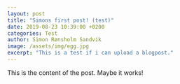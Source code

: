 ```yaml
---
layout: post
title: "Simons first post! (test)"
date: 2019-08-23 10:39:00 +0200
categories: Test
author: Simon Rønsholm Sandvik
image: /assets/img/egg.jpg
excerpt: "This is a test if i can upload a blogpost."
---
```


This is the content of the post. Maybe it works!
